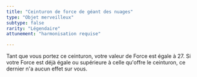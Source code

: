 ```yaml
---
title: "Ceinturon de force de géant des nuages"
type: "Objet merveilleux"
subtype: false
rarity: "Légendaire"
attunement: "harmonisation requise"

---
```

Tant que vous portez ce ceinturon, votre valeur de Force est égale à 27. Si votre Force est déjà égale ou supérieure à celle qu'offre le ceinturon, ce dernier n'a aucun effet sur vous.
